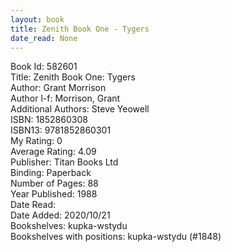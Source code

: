 ```yaml
---
layout: book
title: Zenith Book One - Tygers
date_read: None
---
```


Book Id: 582601<br />
Title: Zenith Book One: Tygers<br />
Author: Grant Morrison<br />
Author l-f: Morrison, Grant<br />
Additional Authors: Steve Yeowell<br />
ISBN: 1852860308<br />
ISBN13: 9781852860301<br />
My Rating: 0<br />
Average Rating: 4.09<br />
Publisher: Titan Books Ltd<br />
Binding: Paperback<br />
Number of Pages: 88<br />
Year Published: 1988<br />
Date Read: <br />
Date Added: 2020/10/21<br />
Bookshelves: kupka-wstydu<br />
Bookshelves with positions: kupka-wstydu (#1848)<br />

